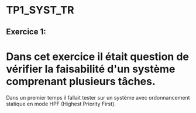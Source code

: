 # TP1_SYST_TR

## Exercice 1:

<h1>Dans cet exercice il était question de vérifier la faisabilité d'un système comprenant plusieurs tâches.</h1>
Dans un premier temps il fallait tester sur un système avec ordonnancement statique en mode HPF (Highest Priority First).
